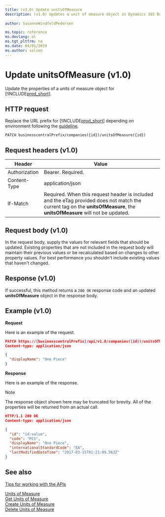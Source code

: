 ```yaml
---
title: (v1.0) Update unitsOfMeasure
description: (v1.0) Updates a unit of measure object in Dynamics 365 Business Central.
 
author: SusanneWindfeldPedersen

ms.topic: reference
ms.devlang: al
ms.tgt_pltfrm: na
ms.date: 04/01/2019
ms.author: solsen
---
```


# Update unitsOfMeasure (v1.0)
Update the properties of a units of measure object for [!INCLUDE[prod_short](../../../includes/prod_short.md)].

## HTTP request
Replace the URL prefix for [!INCLUDE[prod_short](../../../includes/prod_short.md)] depending on environment following the [guideline](../../v1.0/endpoints-apis-for-dynamics.md).

```
PATCH businesscentralPrefix/companies({id})/unitsOfMeasure({id})
```

## Request headers (v1.0)

|Header|Value|
|------|-----|
|Authorization |Bearer. Required.|
|Content-Type  |application/json|
|If-Match      |Required. When this request header is included and the eTag provided does not match the current tag on the **unitsOfMeasure**, the **unitsOfMeasure** will not be updated. |

## Request body (v1.0)
In the request body, supply the values for relevant fields that should be updated. Existing properties that are not included in the request body will maintain their previous values or be recalculated based on changes to other property values. For best performance you shouldn't include existing values that haven't changed.

## Response (v1.0)
If successful, this method returns a ```200 OK``` response code and an updated **unitsOfMeasure** object in the response body.

## Example (v1.0)

**Request**

Here is an example of the request.
```json
PATCH https://{businesscentralPrefix}/api/v1.0/companies({id})/unitsOfMeasure({id})
Content-type: application/json

{
  "displayName": "One Piece"
}
```

**Response**

Here is an example of the response. 

> [!NOTE]  
>   The response object shown here may be truncated for brevity. All of the properties will be returned from an actual call.

```json
HTTP/1.1 200 OK
Content-type: application/json

{
  "id": "id-value",
  "code": "PCS",
  "displayName": "One Piece",
  "internationalStandardCode": "EA",
  "lastModifiedDateTime": "2017-03-15T01:21:09.563Z"
}
```


## See also
[Tips for working with the APIs](../../../developer/devenv-connect-apps-tips.md)  

[Units of Measure](../resources/dynamics_unitsofmeasure.md)  
[Get Units of Measure](../api/dynamics_unitsofmeasure_get.md)  
[Create Units of Measure](../api/dynamics_create_unitsofmeasure.md)  
[Delete Units of Measure](../api/dynamics_unitsofmeasure_delete.md)  